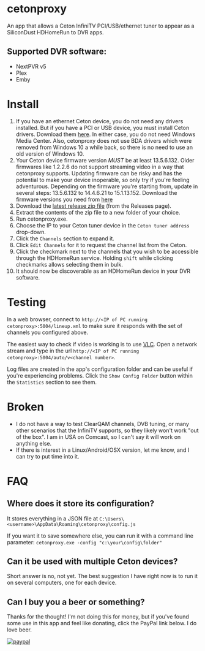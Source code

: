 # cetonproxy
An app that allows a Ceton InfiniTV PCI/USB/ethernet tuner to appear as a SiliconDust HDHomeRun to DVR apps.

## Supported DVR software:
- NextPVR v5
- Plex
- Emby

# Install

1. If you have an ethernet Ceton device, you do not need any drivers installed.  But if you have a PCI or USB device, you must install Ceton drivers.  Download them [here](http://seanmauch.com/ceton-infinitv-drivers/).  In either case, you do not need Windows Media Center.  Also, cetonproxy does not use BDA drivers which were removed from Windows 10 a while back, so there is no need to use an old version of Windows 10.
2. Your Ceton device firmware version *MUST* be at least 13.5.6.132.  Older firmwares like 1.2.2.6 do not support streaming video in a way that cetonproxy supports.  Updating firmware can be risky and has the potential to make your device inoperable, so only try if you're feeling adventurous.  Depending on the firmware you're starting from, update in several steps: 13.5.6.132 to 14.4.6.21 to 15.1.13.152.  Download the firmware versions you need from [here](https://drive.google.com/drive/folders/1TOsMOWsUth0VwiZc0nfGG7at5OjdCuqj?usp=sharing)
3. Download the [latest release zip file](https://github.com/craigmox/cetonproxy/releases/latest/download/cetonproxy.zip) (from the Releases page).
4. Extract the contents of the zip file to a new folder of your choice.
5. Run cetonproxy.exe.
6. Choose the IP to your Ceton tuner device in the `Ceton tuner address` drop-down.
7. Click the `Channels` section to expand it.
8. Click `Edit Channels` for it to request the channel list from the Ceton.
9. Click the checkmark next to the channels that you wish to be accessible through the HDHomeRun service.  Holding `shift` while clicking checkmarks allows selecting them in bulk.
10. It should now be discoverable as an HDHomeRun device in your DVR software.  

# Testing
In a web browser, connect to `http://<IP of PC running cetonproxy>:5004/lineup.xml` to make sure it responds with the set of channels you configured above.  

The easiest way to check if video is working is to use [VLC](https://www.videolan.org/index.html).  Open a network stream and type in the url `http://<IP of PC running cetonproxy>:5004/auto/v<channel number>`.

Log files are created in the app's configuration folder and can be useful if you're experiencing problems.  Click the `Show Config Folder` button within the `Statistics` section to see them.

# Broken
- I do not have a way to test ClearQAM channels, DVB tuning, or many other scenarios that the InfiniTV supports, so they likely won't work "out of the box".  I am in USA on Comcast, so I can't say it will work on anything else.
- If there is interest in a Linux/Android/OSX version, let me know, and I can try to put time into it.

# FAQ

## Where does it store its configuration?

It stores everything in a JSON file at `C:\Users\<username>\AppData\Roaming\cetonproxy\config.js`

If you want it to save somewhere else, you can run it with a command line parameter: `cetonproxy.exe -config "c:\your\config\folder"`

## Can it be used with multiple Ceton devices?

Short answer is no, not yet.  The best suggestion I have right now is to run it on several computers, one for each device. 

## Can I buy you a beer or something?

Thanks for the thought!  I'm not doing this for money, but if you've found some use in this app and feel like donating, click the PayPal link below.  I do love beer.  

[![paypal](https://www.paypalobjects.com/en_US/i/btn/btn_donateCC_LG.gif)](https://www.paypal.com/cgi-bin/webscr?cmd=_s-xclick&hosted_button_id=ZM37NT2WKC8TY)
